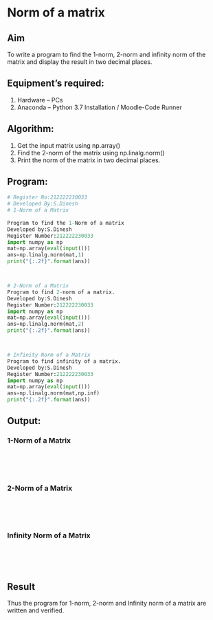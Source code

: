 # Norm of a matrix
## Aim
To write a program to find the 1-norm, 2-norm and infinity norm of the matrix and display the result in two decimal places.
## Equipment’s required:
1.	Hardware – PCs
2.	Anaconda – Python 3.7 Installation / Moodle-Code Runner
## Algorithm:
1. Get the input matrix using np.array()   
2. Find the 2-norm of the matrix using np.linalg.norm()
3. Print the norm of the matrix in two decimal places.
## Program:
```Python
# Register No:212222230033
# Developed By:S.Dinesh
# 1-Norm of a Matrix
 
Program to find the 1-Norm of a matrix 
Developed by:S.Dinesh
Register Number:212222230033
import numpy as np
mat=np.array(eval(input()))
ans=np.linalg.norm(mat,1)
print("{:.2f}".format(ans))



# 2-Norm of a Matrix
Program to find 2-norm of a matrix.
Developed by:S.Dinesh
Register Number:212222230033
import numpy as np
mat=np.array(eval(input()))
ans=np.linalg.norm(mat,2)
print("{:.2f}".format(ans))



# Infinity Norm of a Matrix
Program to find infinity of a matrix.
Developed by:S.Dinesh
Register Number:212222230033
import numpy as np
mat=np.array(eval(input()))
ans=np.linalg.norm(mat,np.inf)
print("{:.2f}".format(ans))
```
## Output:
### 1-Norm of a Matrix
<br>
<br>
<br>

### 2-Norm of a Matrix
<br>
<br>
<br>

### Infinity Norm of a Matrix
<br>
<br>
<br>

## Result
Thus the program for 1-norm, 2-norm and Infinity norm of a matrix are written and verified.
